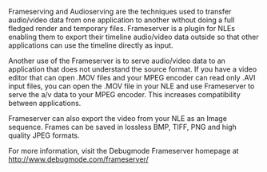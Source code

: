 Frameserving and Audioserving are the techniques used to transfer audio/video data from one application to another without doing a full fledged render and temporary files. Frameserver is a plugin for NLEs enabling them to export their timeline audio/video data outside so that other applications can use the timeline directly as input.

Another use of the Frameserver is to serve audio/video data to an application that does not understand the source format. If you have a video editor that can open .MOV files and your MPEG encoder can read only .AVI input files, you can open the .MOV file in your NLE and use Frameserver to serve the a/v data to your MPEG encoder. This increases compatibility between applications.

Frameserver can also export the video from your NLE as an Image sequence. Frames can be saved in lossless BMP, TIFF, PNG and high quality JPEG formats.

For more information, visit the Debugmode Frameserver homepage at http://www.debugmode.com/frameserver/
